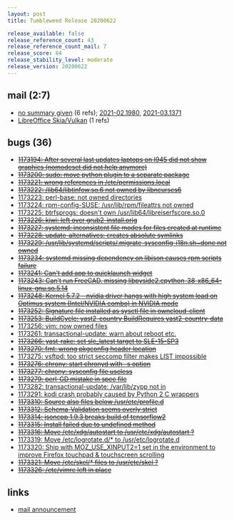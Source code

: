 ```yaml
---
layout: post
title: Tumbleweed Release 20200622

release_available: false
release_reference_count: 43
release_reference_count_mail: 7
release_score: 84
release_stability_level: moderate
release_version: 20200622
---
```


## mail (2:7)

- [no summary given](https://github.com/boombatower/tumbleweed-review/issues/10) (6 refs); [2021-02.1980](https://github.com/boombatower/tumbleweed-review/issues/10), [2021-03.1371](https://github.com/boombatower/tumbleweed-review/issues/10)
- [LibreOffice Skia/Vulkan](https://lists.opensuse.org/opensuse-factory/2020-06/msg00279.html) (1 refs)

## bugs (36)

<!--more-->

- ~~[1173194: After several last updates laptops on I945 did not show graphics (nomodeset did not help anymore)](https://bugzilla.opensuse.org/show_bug.cgi?id=1173194)~~
- ~~[1173200: sudo: move python plugin to a separate package](https://bugzilla.opensuse.org/show_bug.cgi?id=1173200)~~
- ~~[1173221: wrong references in /etc/permissions.local](https://bugzilla.opensuse.org/show_bug.cgi?id=1173221)~~
- ~~[1173222: /lib64/libtinfow.so.6 not owned by libncurses6](https://bugzilla.opensuse.org/show_bug.cgi?id=1173222)~~
- [1173223: perl-base: not owned directories](https://bugzilla.opensuse.org/show_bug.cgi?id=1173223)
- [1173224: rpm-config-SUSE: /usr/lib/rpm/fileattrs not owned](https://bugzilla.opensuse.org/show_bug.cgi?id=1173224)
- [1173225: btrfsprogs: doesn't own /usr/lib64/libreiserfscore.so.0](https://bugzilla.opensuse.org/show_bug.cgi?id=1173225)
- ~~[1173226: kiwi: left over grub2-install.orig](https://bugzilla.opensuse.org/show_bug.cgi?id=1173226)~~
- ~~[1173227: systemd: inconsistent file modes for files created at runtime](https://bugzilla.opensuse.org/show_bug.cgi?id=1173227)~~
- ~~[1173228: update-alternatives: creates absolute symlinks](https://bugzilla.opensuse.org/show_bug.cgi?id=1173228)~~
- ~~[1173229: /usr/lib/systemd/scripts/.migrate-sysconfig-i18n.sh~done not owned](https://bugzilla.opensuse.org/show_bug.cgi?id=1173229)~~
- ~~[1173234: systemd missing dependency on libjson causes rpm scripts failure](https://bugzilla.opensuse.org/show_bug.cgi?id=1173234)~~
- ~~[1173241: Can't add app to quicklaunch widget](https://bugzilla.opensuse.org/show_bug.cgi?id=1173241)~~
- ~~[1173243: Can't run FreeCAD. missing libpyside2.cpython-38-x86_64-linux-gnu.so.5.14](https://bugzilla.opensuse.org/show_bug.cgi?id=1173243)~~
- ~~[1173248: Kernel 5.7.2 - nvidia driver hangs with high system load on Optimus system (Intel/NVIDIA combo) in NVIDIA mode](https://bugzilla.opensuse.org/show_bug.cgi?id=1173248)~~
- ~~[1173252: Signature file installed as sysctl file in owncloud-client](https://bugzilla.opensuse.org/show_bug.cgi?id=1173252)~~
- ~~[1173253: BuildCycle: yast2-country BuildRequires yast2-country-data](https://bugzilla.opensuse.org/show_bug.cgi?id=1173253)~~
- [1173256: vim: now owned files](https://bugzilla.opensuse.org/show_bug.cgi?id=1173256)
- [1173261: transactional-update: warn about reboot etc.](https://bugzilla.opensuse.org/show_bug.cgi?id=1173261)
- ~~[1173266: yast-rake: set sle_latest target to SLE-15-SP3](https://bugzilla.opensuse.org/show_bug.cgi?id=1173266)~~
- ~~[1173270: fmt: wrong pkgconfig header location](https://bugzilla.opensuse.org/show_bug.cgi?id=1173270)~~
- [1173275: vsftpd: too strict seccomp filter makes LIST impossible](https://bugzilla.opensuse.org/show_bug.cgi?id=1173275)
- ~~[1173276: chrony: start chronyd with -s option](https://bugzilla.opensuse.org/show_bug.cgi?id=1173276)~~
- ~~[1173277: chrony: sysconfig file useless](https://bugzilla.opensuse.org/show_bug.cgi?id=1173277)~~
- ~~[1173279: perl-GD,mistake in spec file](https://bugzilla.opensuse.org/show_bug.cgi?id=1173279)~~
- [1173282: transactional-update: /var/lib/zypp not in](https://bugzilla.opensuse.org/show_bug.cgi?id=1173282)
- [1173291: kodi crash probably caused by Python 2 C wrappers](https://bugzilla.opensuse.org/show_bug.cgi?id=1173291)
- ~~[1173310: Source also files below /usr/etc/profile.d](https://bugzilla.opensuse.org/show_bug.cgi?id=1173310)~~
- ~~[1173312: Schema-Validation seems overly strict](https://bugzilla.opensuse.org/show_bug.cgi?id=1173312)~~
- ~~[1173314: jsoncpp 1.9.3 breaks build of tensorflow2](https://bugzilla.opensuse.org/show_bug.cgi?id=1173314)~~
- ~~[1173315: Install failed due to undefined method](https://bugzilla.opensuse.org/show_bug.cgi?id=1173315)~~
- ~~[1173316: Move /etc/xdg/autostart to /usr/etc/xdg/autostart ?](https://bugzilla.opensuse.org/show_bug.cgi?id=1173316)~~
- [1173319: Move /etc/logrotate.d/* to /usr/etc/logrotate.d](https://bugzilla.opensuse.org/show_bug.cgi?id=1173319)
- [1173320: Ship with MOZ_USE_XINPUT2=1 set in the environment to improve Firefox touchpad & touchscreen scrolling](https://bugzilla.opensuse.org/show_bug.cgi?id=1173320)
- ~~[1173321: Move /etc/skel/* files to /usr/etc/skel ?](https://bugzilla.opensuse.org/show_bug.cgi?id=1173321)~~
- ~~[1173326: /etc/vimrc left in place](https://bugzilla.opensuse.org/show_bug.cgi?id=1173326)~~



## links

- [mail announcement](https://github.com/boombatower/tumbleweed-review/issues/10)

